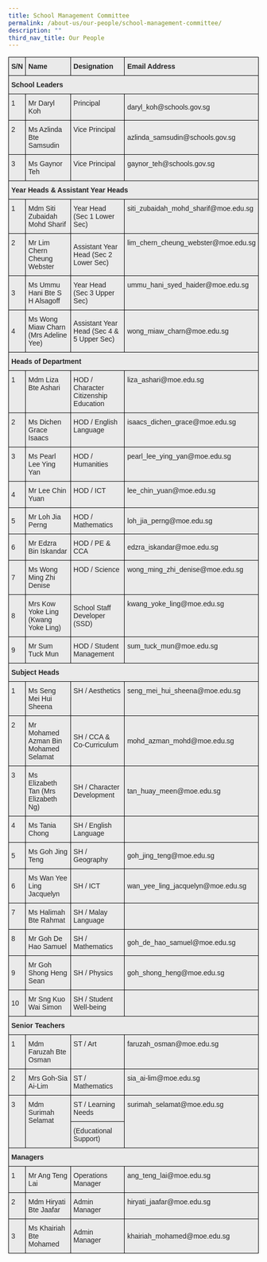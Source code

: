 ```yaml
---
title: School Management Committee
permalink: /about-us/our-people/school-management-committee/
description: ""
third_nav_title: Our People
---
```

<style type="text/css">
.tg  {border-collapse:collapse;border-spacing:0;}
.tg td{border-color:black;border-style:solid;border-width:1px;font-family:Arial, sans-serif;font-size:14px;
  overflow:hidden;padding:10px 5px;word-break:normal;}
.tg th{border-color:black;border-style:solid;border-width:1px;font-family:Arial, sans-serif;font-size:14px;
  font-weight:normal;overflow:hidden;padding:10px 5px;word-break:normal;}
.tg .tg-y7qa{background-color:#EAEAEA;color:#222;text-align:left;vertical-align:top}
.tg .tg-rj1p{background-color:#EAEAEA;color:#222;font-weight:bold;text-align:left;vertical-align:top}
.tg .tg-bvia{background-color:#EAEAEA;color:#222;text-align:left;vertical-align:middle}
</style>
<table class="tg">
<thead>
  <tr>
    <th class="tg-rj1p">S/N</th>
    <th class="tg-rj1p">Name</th>
    <th class="tg-rj1p">Designation</th>
    <th class="tg-rj1p">Email Address</th>
  </tr>
</thead>
<tbody>
  <tr>
    <td class="tg-rj1p" colspan="4">School Leaders</td>
  </tr>
  <tr>
    <td class="tg-y7qa">1</td>
    <td class="tg-y7qa">Mr Daryl Koh</td>
    <td class="tg-y7qa">Principal</td>
    <td class="tg-bvia"><span style="color:#222;background-color:#EAEAEA">daryl_koh@schools.gov.sg</span></td>
  </tr>
  <tr>
    <td class="tg-y7qa">2</td>
    <td class="tg-y7qa">Ms Azlinda Bte Samsudin</td>
    <td class="tg-y7qa">Vice Principal</td>
    <td class="tg-bvia"><span style="color:#222;background-color:#EAEAEA">azlinda_samsudin@schools.gov.sg</span></td>
  </tr>
  <tr>
    <td class="tg-y7qa">3</td>
    <td class="tg-y7qa">Ms Gaynor Teh</td>
    <td class="tg-y7qa">Vice Principal</td>
    <td class="tg-y7qa">gaynor_teh@schools.gov.sg</td>
  </tr>
  <tr>
    <td class="tg-rj1p" colspan="4">Year Heads &amp; Assistant Year Heads</td>
  </tr>
  <tr>
    <td class="tg-y7qa">1</td>
    <td class="tg-y7qa">Mdm Siti Zubaidah Mohd Sharif</td>
    <td class="tg-y7qa">Year Head (Sec 1 Lower Sec)</td>
    <td class="tg-y7qa">siti_zubaidah_mohd_sharif@moe.edu.sg</td>
  </tr>
  <tr>
    <td class="tg-y7qa">2</td>
    <td class="tg-bvia"><span style="color:#222;background-color:#EAEAEA">Mr Lim Chern Cheung Webster</span><br></td>
    <td class="tg-bvia"><span style="color:#222;background-color:#EAEAEA">Assistant Year Head (Sec 2 Lower Sec)</span></td>
    <td class="tg-y7qa">lim_chern_cheung_webster@moe.edu.sg</td>
  </tr>
  <tr>
    <td class="tg-bvia"><span style="color:#222;background-color:#EAEAEA">3</span></td>
    <td class="tg-y7qa">Ms Ummu Hani Bte S H Alsagoff</td>
    <td class="tg-y7qa">Year Head (Sec 3 Upper Sec)</td>
    <td class="tg-y7qa">ummu_hani_syed_haider@moe.edu.sg</td>
  </tr>
  <tr>
    <td class="tg-bvia"><span style="color:#222;background-color:#EAEAEA">4 </span></td>
    <td class="tg-bvia"><span style="color:#222;background-color:#EAEAEA">Ms Wong Miaw Charn (Mrs Adeline Yee)</span></td>
    <td class="tg-bvia"><span style="color:#222;background-color:#EAEAEA">Assistant Year Head (Sec 4 &amp; 5 Upper Sec)</span></td>
    <td class="tg-bvia"><span style="color:#222;background-color:#EAEAEA">wong_miaw_charn@moe.edu.sg</span></td>
  </tr>
  <tr>
    <td class="tg-rj1p" colspan="4">Heads of Department</td>
  </tr>
  <tr>
    <td class="tg-y7qa">1</td>
    <td class="tg-y7qa">Mdm Liza Bte Ashari</td>
    <td class="tg-y7qa">HOD / Character Citizenship Education</td>
    <td class="tg-y7qa">liza_ashari@moe.edu.sg</td>
  </tr>
  <tr>
    <td class="tg-y7qa">2</td>
    <td class="tg-y7qa">Ms Dichen Grace Isaacs</td>
    <td class="tg-y7qa">HOD / English Language<br><br></td>
    <td class="tg-y7qa">isaacs_dichen_grace@moe.edu.sg<br><br></td>
  </tr>
  <tr>
    <td class="tg-y7qa">3</td>
    <td class="tg-bvia"><span style="color:#222;background-color:#EAEAEA">Ms Pearl Lee Ying Yan</span><br></td>
    <td class="tg-y7qa">HOD / Humanities<br></td>
    <td class="tg-y7qa">pearl_lee_ying_yan@moe.edu.sg<br><br></td>
  </tr>
  <tr>
    <td class="tg-bvia"><span style="color:#222;background-color:#EAEAEA">4</span></td>
    <td class="tg-y7qa">Mr Lee Chin Yuan</td>
    <td class="tg-y7qa">HOD / ICT<br></td>
    <td class="tg-y7qa">lee_chin_yuan@moe.edu.sg<br><br></td>
  </tr>
  <tr>
    <td class="tg-bvia"><span style="color:#222;background-color:#EAEAEA">5</span></td>
    <td class="tg-y7qa">Mr Loh Jia Perng<br></td>
    <td class="tg-bvia"><span style="color:#222;background-color:#EAEAEA">HOD / Mathematics</span><br></td>
    <td class="tg-bvia"><span style="color:#222;background-color:#EAEAEA">loh_jia_perng@moe.edu.sg</span><br></td>
  </tr>
  <tr>
    <td class="tg-bvia"><span style="color:#222;background-color:#EAEAEA">6</span></td>
    <td class="tg-y7qa">Mr Edzra Bin Iskandar</td>
    <td class="tg-y7qa">HOD / PE &amp; CCA</td>
    <td class="tg-bvia"><span style="color:#222;background-color:#EAEAEA">edzra_iskandar@moe.edu.sg</span><br></td>
  </tr>
  <tr>
    <td class="tg-bvia"><span style="color:#222;background-color:#EAEAEA">7</span></td>
    <td class="tg-y7qa">Ms Wong Ming Zhi Denise</td>
    <td class="tg-y7qa">HOD / Science<br></td>
    <td class="tg-y7qa">wong_ming_zhi_denise@moe.edu.sg<br><br></td>
  </tr>
  <tr>
    <td class="tg-bvia"><span style="color:#222;background-color:#EAEAEA">8</span></td>
    <td class="tg-y7qa">Mrs Kow Yoke Ling (Kwang Yoke Ling)<br></td>
    <td class="tg-bvia"><span style="color:#222;background-color:#EAEAEA">School Staff Developer (SSD)</span><br></td>
    <td class="tg-y7qa">kwang_yoke_ling@moe.edu.sg<br><br></td>
  </tr>
  <tr>
    <td class="tg-bvia"><span style="color:#222;background-color:#EAEAEA">9</span></td>
    <td class="tg-y7qa">Mr Sum Tuck Mun</td>
    <td class="tg-y7qa">HOD / Student Management</td>
    <td class="tg-y7qa">sum_tuck_mun@moe.edu.sg<br></td>
  </tr>
  <tr>
    <td class="tg-rj1p" colspan="4">Subject Heads</td>
  </tr>
  <tr>
    <td class="tg-y7qa">1</td>
    <td class="tg-y7qa">Ms Seng Mei Hui Sheena</td>
    <td class="tg-y7qa">SH / Aesthetics</td>
    <td class="tg-y7qa">seng_mei_hui_sheena@moe.edu.sg</td>
  </tr>
  <tr>
    <td class="tg-y7qa">2</td>
    <td class="tg-bvia"><span style="color:#222;background-color:#EAEAEA">Mr Mohamed Azman Bin Mohamed Selamat</span><br></td>
    <td class="tg-bvia"><span style="color:#222;background-color:#EAEAEA">SH / CCA &amp; Co-Curriculum</span><br></td>
    <td class="tg-bvia"><span style="color:#222;background-color:#EAEAEA">mohd_azman_mohd@moe.edu.sg</span><br></td>
  </tr>
  <tr>
    <td class="tg-y7qa">3</td>
    <td class="tg-bvia"><span style="color:#222;background-color:#EAEAEA">Ms Elizabeth Tan (Mrs Elizabeth Ng)</span><br></td>
    <td class="tg-bvia"><span style="color:#222;background-color:#EAEAEA">SH / Character Development</span><br></td>
    <td class="tg-bvia"><span style="color:#222;background-color:#EAEAEA">tan_huay_meen@moe.edu.sg</span><br></td>
  </tr>
  <tr>
    <td class="tg-y7qa">4</td>
    <td class="tg-bvia"><span style="color:#222;background-color:#EAEAEA">Ms Tania Chong</span><br></td>
    <td class="tg-y7qa">SH / English Language</td>
    <td class="tg-y7qa"></td>
  </tr>
  <tr>
    <td class="tg-bvia"><span style="color:#222;background-color:#EAEAEA">5</span></td>
    <td class="tg-bvia"><span style="color:#222;background-color:#EAEAEA">Ms Goh Jing Teng</span><br></td>
    <td class="tg-bvia"><span style="color:#222;background-color:#EAEAEA">SH / Geography</span><br></td>
    <td class="tg-bvia"><span style="color:#222;background-color:#EAEAEA">goh_jing_teng@moe.edu.sg</span><br></td>
  </tr>
  <tr>
    <td class="tg-bvia"><span style="color:#222;background-color:#EAEAEA">6</span></td>
    <td class="tg-bvia"><span style="color:#222;background-color:#EAEAEA">Ms Wan Yee Ling Jacquelyn</span></td>
    <td class="tg-bvia"><span style="color:#222;background-color:#EAEAEA">SH / ICT</span></td>
    <td class="tg-bvia"><span style="color:#222;background-color:#EAEAEA">wan_yee_ling_jacquelyn@moe.edu.sg</span></td>
  </tr>
  <tr>
    <td class="tg-y7qa">7</td>
    <td class="tg-y7qa">Ms Halimah Bte Rahmat<br></td>
    <td class="tg-y7qa">SH / Malay Language<br></td>
    <td class="tg-y7qa"></td>
  </tr>
  <tr>
    <td class="tg-y7qa">8</td>
    <td class="tg-bvia"><span style="color:#222;background-color:#EAEAEA">Mr Goh De Hao Samuel</span><br></td>
    <td class="tg-bvia"><span style="color:#222;background-color:#EAEAEA">SH / Mathematics</span><br></td>
    <td class="tg-bvia"><span style="color:#222;background-color:#EAEAEA">goh_de_hao_samuel@moe.edu.sg</span><br></td>
  </tr>
  <tr>
    <td class="tg-bvia"><span style="color:#222;background-color:#EAEAEA">9</span></td>
    <td class="tg-bvia"><span style="color:#222;background-color:#EAEAEA">Mr Goh Shong Heng Sean</span><br></td>
    <td class="tg-bvia"><span style="color:#222;background-color:#EAEAEA">SH / Physics</span><br></td>
    <td class="tg-bvia"><span style="color:#222;background-color:#EAEAEA">goh_shong_heng@moe.edu.sg</span><br></td>
  </tr>
  <tr>
    <td class="tg-bvia"><span style="color:#222;background-color:#EAEAEA">10</span></td>
    <td class="tg-bvia"><span style="color:#222;background-color:#EAEAEA">Mr Sng Kuo Wai Simon</span><br></td>
    <td class="tg-bvia"><span style="color:#222;background-color:#EAEAEA">SH / Student Well-being</span><br></td>
    <td class="tg-y7qa"></td>
  </tr>
  <tr>
    <td class="tg-rj1p" colspan="4">Senior Teachers</td>
  </tr>
  <tr>
    <td class="tg-y7qa">1</td>
    <td class="tg-y7qa">Mdm Faruzah Bte Osman </td>
    <td class="tg-y7qa">ST / Art </td>
    <td class="tg-y7qa">faruzah_osman@moe.edu.sg</td>
  </tr>
  <tr>
    <td class="tg-y7qa">2</td>
    <td class="tg-y7qa">Mrs Goh-Sia Ai-Lim</td>
    <td class="tg-y7qa">ST / Mathematics</td>
    <td class="tg-y7qa">sia_ai-lim@moe.edu.sg</td>
  </tr>
  <tr>
    <td class="tg-y7qa" rowspan="2">3</td>
    <td class="tg-y7qa" rowspan="2">Mdm Surimah Selamat</td>
    <td class="tg-y7qa">ST / Learning Needs </td>
    <td class="tg-y7qa" rowspan="2">surimah_selamat@moe.edu.sg</td>
  </tr>
  <tr>
    <td class="tg-y7qa">(Educational Support)</td>
  </tr>
  <tr>
    <td class="tg-rj1p" colspan="4">Managers</td>
  </tr>
  <tr>
    <td class="tg-y7qa">1</td>
    <td class="tg-y7qa">Mr Ang Teng Lai</td>
    <td class="tg-y7qa">Operations Manager </td>
    <td class="tg-y7qa">ang_teng_lai@moe.edu.sg</td>
  </tr>
  <tr>
    <td class="tg-y7qa">2</td>
    <td class="tg-y7qa">Mdm Hiryati Bte Jaafar</td>
    <td class="tg-y7qa">Admin Manager </td>
    <td class="tg-y7qa">hiryati_jaafar@moe.edu.sg</td>
  </tr>
  <tr>
    <td class="tg-bvia"><span style="color:#222;background-color:#EAEAEA">3</span></td>
    <td class="tg-bvia"><span style="color:#222;background-color:#EAEAEA">Ms Khairiah Bte Mohamed</span></td>
    <td class="tg-bvia"><span style="color:#222;background-color:#EAEAEA">Admin Manager</span></td>
    <td class="tg-bvia"><span style="color:#222;background-color:#EAEAEA">khairiah_mohamed@moe.edu.sg</span></td>
  </tr>
</tbody>
</table>